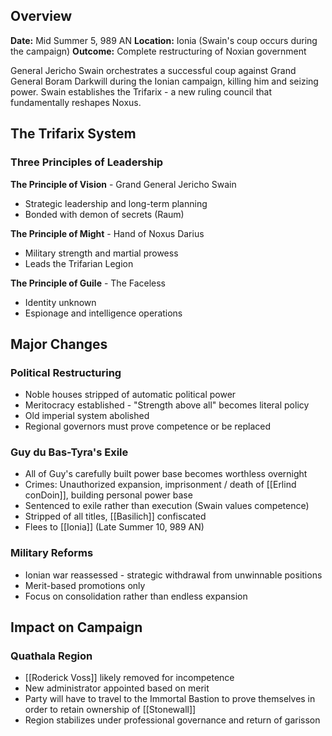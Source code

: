 ## Overview

**Date:** Mid Summer 5, 989 AN
**Location:** Ionia (Swain's coup occurs during the campaign)
**Outcome:** Complete restructuring of Noxian government

General Jericho Swain orchestrates a successful coup against Grand General Boram Darkwill during the Ionian campaign, killing him and seizing power. Swain establishes the Trifarix - a new ruling council that fundamentally reshapes Noxus.

## The Trifarix System

### Three Principles of Leadership

**The Principle of Vision** - Grand General Jericho Swain
- Strategic leadership and long-term planning
- Bonded with demon of secrets (Raum)

**The Principle of Might** - Hand of Noxus Darius
- Military strength and martial prowess
- Leads the Trifarian Legion

**The Principle of Guile** - The Faceless
- Identity unknown
- Espionage and intelligence operations

## Major Changes

### Political Restructuring
- Noble houses stripped of automatic political power
- Meritocracy established - "Strength above all" becomes literal policy
- Old imperial system abolished
- Regional governors must prove competence or be replaced

### Guy du Bas-Tyra's Exile
- All of Guy's carefully built power base becomes worthless overnight
- Crimes: Unauthorized expansion, imprisonment / death of [[Erlind conDoin]], building personal power base
- Sentenced to exile rather than execution (Swain values competence)
- Stripped of all titles, [[Basilich]] confiscated
- Flees to [[Ionia]] (Late Summer 10, 989 AN)

### Military Reforms
- Ionian war reassessed - strategic withdrawal from unwinnable positions
- Merit-based promotions only
- Focus on consolidation rather than endless expansion

## Impact on Campaign

### Quathala Region
- [[Roderick Voss]] likely removed for incompetence
- New administrator appointed based on merit
- Party will have to travel to the Immortal Bastion to prove themselves in order to retain ownership of [[Stonewall]]
- Region stabilizes under professional governance and return of garisson
